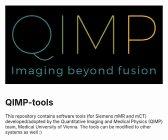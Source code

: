 ![qimp-logo](Images/qimp-logo.png)
# QIMP-tools
This repository contains software tools (for Siemens mMR and mCT) developed/adopted by the Quantitative Imaging and Medical Physics (QIMP) team, Medical University of Vienna. The tools can be modified to other systems as well :)
